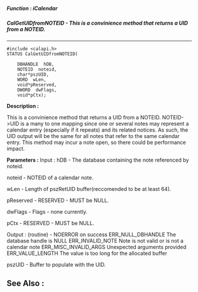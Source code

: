 ##### Function : iCalendar
##### CalGetUIDfromNOTEID - This is a convinience method that returns a UID from a NOTEID.
---
```
#include <calapi.h>
STATUS CalGetUIDfromNOTEID(

	DBHANDLE  hDB,
	NOTEID  noteid,
	char*pszUID,
	WORD  wLen,
	void*pReserved,
	DWORD  dwFlags,
	void*pCtx);
```
**Description :**

This is a convinience method that returns a UID from a NOTEID.  NOTEID->UID is 
a many to one mapping since one or several notes may represent a calendar entry 
(especially if it repeats) and its related notices.
As such, the UID output will be the same for all notes that refer to the same 
calendar entry.
This method may incur a note open, so there could be performance impact.

**Parameters :**
Input :
hDB  -  The database containing the note referenced by noteid.

noteid  -  NOTEID of a calendar note.

wLen  -  Length of pszRetUID buffer(reccomended to be at least 64).

pReserved  -  RESERVED - MUST be NULL.

dwFlags  -  Flags - none currently.

pCtx  -  RESERVED - MUST be NULL.

Output :
(routine)  -  NOERROR on success
ERR_NULL_DBHANDLE			The database handle is NULL
ERR_INVALID_NOTE			Note is not valid or is not a calendar note
ERR_MISC_INVALID_ARGS		Unexpected arguments provided
ERR_VALUE_LENGTH			The value is too long for the allocated buffer


pszUID  -  Buffer to populate with the UID.


**See Also :**
---
